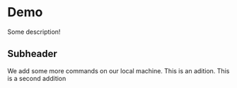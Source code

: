 # Demo 

Some description!

## Subheader

We add some more commands on our local machine. This is an adition.
This is a second addition